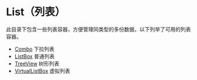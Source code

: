 ﻿# List（列表）

此目录下包含一些列表容器，方便管理同类型的多份数据，以下列举了可用的列表容器。

 - [Combo](Combo.md) 下拉列表
 - [ListBox](ListBox.md) 普通列表
 - [TreeView](TreeView.md) 树形列表
 - [VirtualListBox](VirtualListBox.md) 虚拟列表
